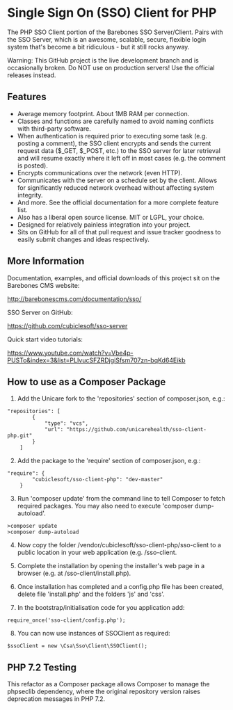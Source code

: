 Single Sign On (SSO) Client for PHP
===================================

The PHP SSO Client portion of the Barebones SSO Server/Client.  Pairs with the SSO Server, which is an awesome, scalable, secure, flexible login system that's become a bit ridiculous - but it still rocks anyway.

Warning:  This GitHub project is the live development branch and is occasionally broken.  Do NOT use on production servers!  Use the official releases instead.

Features
--------

* Average memory footprint.  About 1MB RAM per connection.
* Classes and functions are carefully named to avoid naming conflicts with third-party software.
* When authentication is required prior to executing some task (e.g. posting a comment), the SSO client encrypts and sends the current request data ($_GET, $_POST, etc.) to the SSO server for later retrieval and will resume exactly where it left off in most cases (e.g. the comment is posted).
* Encrypts communications over the network (even HTTP).
* Communicates with the server on a schedule set by the client.  Allows for significantly reduced network overhead without affecting system integrity.
* And more.  See the official documentation for a more complete feature list.
* Also has a liberal open source license.  MIT or LGPL, your choice.
* Designed for relatively painless integration into your project.
* Sits on GitHub for all of that pull request and issue tracker goodness to easily submit changes and ideas respectively.

More Information
----------------

Documentation, examples, and official downloads of this project sit on the Barebones CMS website:

http://barebonescms.com/documentation/sso/

SSO Server on GitHub:

https://github.com/cubiclesoft/sso-server

Quick start video tutorials:

https://www.youtube.com/watch?v=Vbe4p-PUSTo&index=3&list=PLIvucSFZRDjgiSfsm707zn-bqKd64Eikb

How to use as a Composer Package
--------------------------------
1) Add the Unicare fork to the 'repositories' section of composer.json, e.g.:
```
"repositories": [
        {
            "type": "vcs",
            "url": "https://github.com/unicarehealth/sso-client-php.git"
        }
    ]
```
2) Add the package to the 'require' section of composer.json, e.g.:
```
"require": {
        "cubiclesoft/sso-client-php": "dev-master"
    }
```
3) Run 'composer update' from the command line to tell Composer to fetch required packages. You may also need to execute 'composer dump-autoload'.
```
>composer update
>composer dump-autoload
```

4) Now copy the folder /vendor/cubiclesoft/sso-client-php/sso-client to a public location in your web application (e.g. <application-root>/sso-client.

5) Complete the installation by opening the installer's web page in a browser (e.g. at <your-domain>/sso-client/install.php).

6) Once installation has completed and a config.php file has been created, delete file 'install.php' and the folders 'js' and 'css'.

7) In the bootstrap/initialisation code for you application add:
```
require_once('sso-client/config.php');
```
8) You can now use instances of SSOClient as required:
```
$ssoClient = new \Csa\Sso\Client\SSOClient();
```

PHP 7.2 Testing
---------------
This refactor as a Composer package allows Composer to manage the phpseclib dependency, where the original repository version raises deprecation messages in PHP 7.2.



